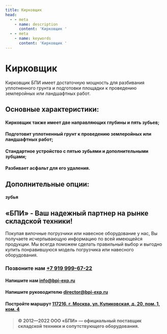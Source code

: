 ```yaml
---
title: Кирковщик
head:
  - - meta
    - name: description
      content: 'Кирковщик '
  - - meta
    - name: keywords 
      content: 'Кирковщик '
---
```


# Кирковщик

Кирковщик БПИ имеет достаточную мощность для разбивания уплотненного грунта и подготовки площадки к проведению землеройных или ландшафтных работ.

## Основные характеристики:
#### Кирковщик также имеет две направляющих глубины и пять зубьев;
#### Подготовит уплотненный грунт к проведению землеройных или ландшафтных работ;
#### Стандартное устройство с пятью зубьями и дополнительными зубцами;
#### Разбивает асфальт для его удаления.

## Дополнительные опции:
#### зубья









## «БПИ» - Ваш надежный партнер на рынке складской техники!

Покупая вилочные погрузчики или навесное оборудование у нас, Вы получаете исчерпывающую информацию по всей имеющейся продукции. Мы всегда поможем сделать правильный выбор и выгодно купить понравившуюся модель погрузчика или навесного оборудования.


### Позвоните нам <a href="tel:+79199996722">+7 919 999-67-22</a>

#### Напишите нам <a href="mailto:info@bpi-exp.ru">info@bpi-exp.ru</a>

#### Напишите руководителю <a href="mailto:director@bpi-exp.ru">director@bpi-exp.ru</a>

#### Постройте маршрут <a href="https://yandex.ru/maps/213/moscow/?from=api-maps&ll=37.560718%2C55.567506&mode=routes&origin=jsapi_2_1_79&rtext=~55.567988%2C37.560664&rtt=mt&ruri=~&z=19">117216, г. Москва, ул. Куликовская, д. 20, пом. 1, ком. 4</a>

> **© 2012—2022 ООО «БПИ» — официальный поставщик складской техники и сопутствующего оборудования.**
